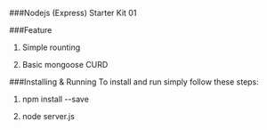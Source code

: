###Nodejs (Express) Starter Kit 01

###Feature

1.  Simple rounting

2.  Basic mongoose CURD

###Installing & Running
To install and run simply follow these steps:

1.  npm install --save

2.  node server.js
